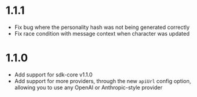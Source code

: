 # 1.1.1

- Fix bug where the personality hash was not being generated correctly
- Fix race condition with message context when character was updated

# 1.1.0

- Add support for sdk-core v1.1.0
- Add support for more providers, through the new `apiUrl` config option, allowing you to use any OpenAI or Anthropic-style provider
